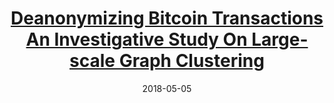 ---
title: "[Deanonymizing Bitcoin Transactions An Investigative Study On Large-scale Graph Clustering](http://yashpatel5400.github.io/files/deanonymization.pdf)"
collection: publications
permalink: /publication/2009-10-01-paper-title-number-1
excerpt: 'Bitcoin has emerged from the fringes of technology to the mainstream recently. With speculation rampant, it has become more and more the subject of harsh criticism in ascertaining its use case. Unfortunately, much of Bitcoin’s present use case is for transactions in online black markets. Towards that end, various studies have sought to partially deanonymize Bitcoin transactions, identifying wallets associated with major players in the space to help forensic analysis taint wallets involved with criminal activity. Relevant past studies, however, have rigidly enforced manually constructed heuristics to perform such deanonymization, paralleling an extensive union-find algorithm. We wish to extend this work by introducing many more heuristics than were previously considered by constructing a separate “heuristics graph” layered atop the transactions graph and performing a graph clustering on this heuristics graph. Towards that end, we explored the performance of various clustering algorithms on the SBM (stochastic block model) as a prototype of the heuristics graph and additionally tested graph preprocessing algorithms, specifically sparsification and coarsening to determine the extent they could speed up computation while retaining reasonable accuracies. We found hierarchical spectral clustering and METIS to have the best performance by the standard purity, NMI, and F-score clustering accuracy metrics. We also found sparsification and coarsening to result in little reduction in time with the former severely detracting from accuracies and the latter less so, suggesting the latter holds potential given implementation optimization in future studies. METIS was subsequently employed to cluster a subset of the full graph due to major time concerns with hierarchical spectral clustering. Several wallet clusters were identified as a result, though the accuracy of this could not be determined due to the limited ground truth available. Future extensions of this work should seek to refine the hierarchical spectral clustering algorithm for its time deficiencies and extend the ground truth available.'
date: 2018-05-05
paperurl: 'http://yashpatel5400.github.io/files/deanonymization.pdf'
---